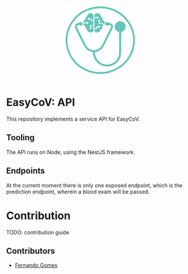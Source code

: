 <div style="padding: 20px" >
  <img src="logo.png" class="center">
</div>

<style>
.center {
  display: block;
  margin: auto;
}
</style>

# EasyCoV: API

This repository implements a service API for EasyCoV.

## Tooling

The API runs on Node, using the NestJS framework.

## Endpoints

At the current moment there is only one exposed endpoint, which is the prediction endpoint, wherein a blood exam will be passed.

# Contribution

TODO: contribution guide

## Contributors

- [Fernando Gomes](https://github.com/fercgomes)
